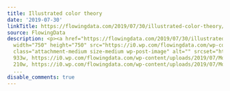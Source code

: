 ```yaml
---
title: Illustrated color theory
date: '2019-07-30'
linkTitle: https://flowingdata.com/2019/07/30/illustrated-color-theory/
source: FlowingData
description: <p><a href="https://flowingdata.com/2019/07/30/illustrated-color-theory/"><img
  width="750" height="750" src="https://i0.wp.com/flowingdata.com/wp-content/uploads/2019/07/Monochromatic-colors.jpg?fit=750%2C750&amp;ssl=1"
  class="attachment-medium size-medium wp-post-image" alt="" srcset="https://i0.wp.com/flowingdata.com/wp-content/uploads/2019/07/Monochromatic-colors.jpg?w=933&amp;ssl=1
  933w, https://i0.wp.com/flowingdata.com/wp-content/uploads/2019/07/Monochromatic-colors.jpg?resize=210%2C210&amp;ssl=1
  210w, https://i0.wp.com/flowingdata.com/wp-content/uploads/2019/07/Monochromatic-colors.jpg?
  ...
disable_comments: true
---
```

<p><a href="https://flowingdata.com/2019/07/30/illustrated-color-theory/"><img width="750" height="750" src="https://i0.wp.com/flowingdata.com/wp-content/uploads/2019/07/Monochromatic-colors.jpg?fit=750%2C750&amp;ssl=1" class="attachment-medium size-medium wp-post-image" alt="" srcset="https://i0.wp.com/flowingdata.com/wp-content/uploads/2019/07/Monochromatic-colors.jpg?w=933&amp;ssl=1 933w, https://i0.wp.com/flowingdata.com/wp-content/uploads/2019/07/Monochromatic-colors.jpg?resize=210%2C210&amp;ssl=1 210w, https://i0.wp.com/flowingdata.com/wp-content/uploads/2019/07/Monochromatic-colors.jpg? ...